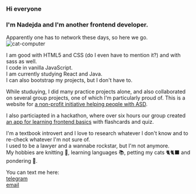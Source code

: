 ### Hi everyone
### I'm Nadejda and I'm another frontend developer.
Apparently one has to network these days, so here we go.  
![cat-computer](https://github.com/radionadejda/radionadejda/assets/131643073/39dcf551-11f0-481f-8960-fd27e50175bc)  

  I am good with HTML5 and CSS (do I even have to mention it?) and with sass as well.  
  I code in vanilla JavaScript.  
  I am currently studying React and Java.  
  I can also bootstrap my projects, but I don't have to.

While studuying, I did many practice projects alone, and also collaborated on several group projects, one of which I'm particularly proud of.
This is a website for [a non-profit initiative helping people with ASD](https://n3kr4s0v4.github.io/project_ASD/).  

I also particiapted in a hackathon, where over six hours our group created [an app for learning frontend basics](https://goncharovastacy.github.io/itgirlshackathon/) with flashcards and quiz. 

I'm a textbook introvert and I love to research whatever I don't know and to re-check whatever I'm not sure of.  
I used to be a lawyer and a wannabe rockstar, but I'm not anymore.  
My hobbies are knitting 🧶, learning languages 📚, petting my cats 🐈🐈‍⬛ and pondering 🤔.

You can text me here:  
[telegram](t.me/grrrgrrrgrrr)  
[email](radionadejda@gmail.com)  
